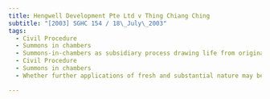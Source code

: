```yaml
---
title: Hengwell Development Pte Ltd v Thing Chiang Ching 
subtitle: "[2003] SGHC 154 / 18\_July\_2003"
tags:
  - Civil Procedure
  - Summons in chambers
  - Summons-in-chambers as subsidiary process drawing life from originating summons
  - Civil Procedure
  - Summons in chambers
  - Whether further applications of fresh and substantial nature may be made by way of summons-in-chambers once originating summons fully heard and finally disposed of

---
```


